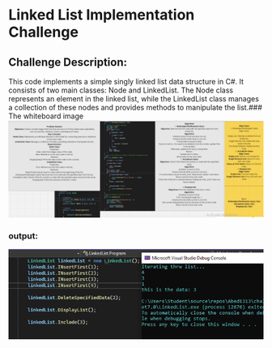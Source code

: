 ﻿# Linked List Implementation Challenge

## Challenge Description:
This code implements a simple singly linked list data structure in C#. It consists of two main classes: Node and LinkedList. The Node class represents an element in the linked list, while the LinkedList class manages a collection of these nodes and provides methods to manipulate the list.### The whiteboard image
![Whiteboard Image](assets/WhiteBordLinkedList.PNG)
### output:
![Output Image](assets/OutputLenkedList.PNG)